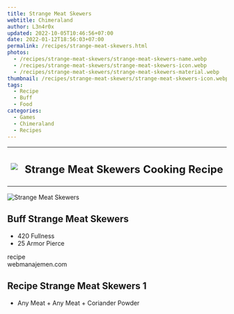 ```yaml
---
title: Strange Meat Skewers
webtitle: Chimeraland
author: L3n4r0x
updated: 2022-10-05T10:46:56+07:00
date: 2022-01-12T18:56:03+07:00
permalink: /recipes/strange-meat-skewers.html
photos:
  - /recipes/strange-meat-skewers/strange-meat-skewers-name.webp
  - /recipes/strange-meat-skewers/strange-meat-skewers-icon.webp
  - /recipes/strange-meat-skewers/strange-meat-skewers-material.webp
thumbnail: /recipes/strange-meat-skewers/strange-meat-skewers-icon.webp
tags:
  - Recipe
  - Buff
  - Food
categories:
  - Games
  - Chimeraland
  - Recipes
---
```


<section id="bootstrap-wrapper"><link rel="stylesheet" href="https://cdn.statically.io/gh/dimaslanjaka/Web-Manajemen/40ac3225/css/bootstrap-4.5-wrapper.css"/><div class="row mb-2"><div class="col-md-12 mb-2"><table class="table" id="post-info"><tbody><tr><td><img class="d-inline-block me-2" src="/chimeraland/recipes/strange-meat-skewers/strange-meat-skewers-icon.webp" width="auto" height="auto"/></td><td><h1 class="fs-5">Strange Meat Skewers Cooking Recipe</h1></td></tr></tbody></table></div></div><div class="card mb-2"><div class="row g-0"><div class="col-sm-4 position-relative mb-2"><img src="/chimeraland/recipes/strange-meat-skewers/strange-meat-skewers-material.webp" class="card-img fit-cover w-100 h-100" alt="Strange Meat Skewers" data-fancybox="true"/></div><div class="col-sm-8 mb-2"><div class="card-body"><h2 class="card-title fs-5">Buff Strange Meat Skewers</h2><div class="card-text"><ul><li>420 Fullness</li><li>25 Armor Pierce</li></ul></div><span class="badge rounded-pill bg-dark">recipe</span></div><div class="card-footer text-end text-muted">webmanajemen.com</div></div></div></div><div class="row mb-2"><div class="col-12 col-lg-6 recipe-item mb-2"><div class="card"><div class="card-body"><h2 class="card-title fs-5">Recipe Strange Meat Skewers 1</h2><div class="card-text"><ul><li>Any Meat<span> + </span>Any Meat<span> + </span>Coriander Powder</li></ul></div></div></div></div></div></section>